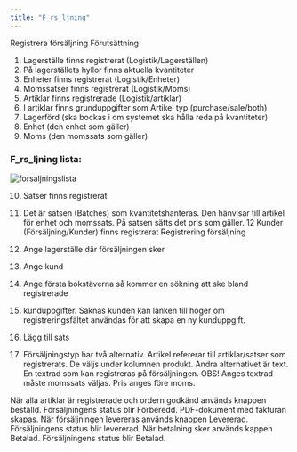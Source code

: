 ```yaml
---
title: "F_rs_ljning"
---
```



Registrera försäljning
Förutsättning
1. Lagerställe finns registrerat (Logistik/Lagerställen)
2. På lagerställets hyllor finns aktuella kvantiteter
3. Enheter finns registrerat (Logistik/Enheter)
4. Momssatser finns registrerat (Logistik/Moms)
5. Artiklar finns registrerade (Logistik/artiklar)
6. I artiklar finns grunduppgifter som Artikel typ (purchase/sale/both)
7. Lagerförd (ska bockas i om systemet ska hålla reda på kvantiteter)
8. Enhet (den enhet som gäller)
9. Moms (den momssats som gäller)

### F_rs_ljning lista:

![forsaljningslista](sales-list.png)


10. Satser finns registrerat
11. Det är satsen (Batches) som kvantitetshanteras. Den hänvisar till artikel för enhet och momssats. På satsen sätts det pris som gäller.
12 Kunder (Försäljning/Kunder) finns registrerat Registrering försäljning

1. Ange lagerställe där försäljningen sker
2. Ange kund
3. Ange första bokstäverna så kommer en sökning att ske bland registrerade
4. kunduppgifter.  Saknas kunden kan länken till höger om registreringsfältet användas för att skapa en ny kunduppgift.
5. Lägg till sats
6. Försäljningstyp har två alternativ. Artikel refererar till artiklar/satser som registrerats. De väljs under kolumnen produkt. Andra alternativet är text. En textrad som kan registreras på försäljningen. OBS! Anges textrad måste momssats väljas.  Pris anges före moms.

När alla artiklar är registrerade och ordern godkänd används knappen beställd.
Försäljningens status blir Förberedd. PDF-dokument med fakturan skapas.
När försäljningen levereras används knappen Levererad. Försäljningens status blir
levererad.
När betalning sker används kappen Betalad. Försäljningens status blir Betalad.
